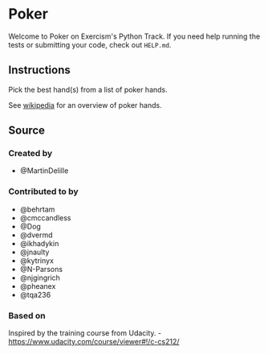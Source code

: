 # Poker

Welcome to Poker on Exercism's Python Track.
If you need help running the tests or submitting your code, check out `HELP.md`.

## Instructions

Pick the best hand(s) from a list of poker hands.

See [wikipedia](https://en.wikipedia.org/wiki/List_of_poker_hands) for an
overview of poker hands.

## Source

### Created by

- @MartinDelille

### Contributed to by

- @behrtam
- @cmccandless
- @Dog
- @dvermd
- @ikhadykin
- @jnaulty
- @kytrinyx
- @N-Parsons
- @njgingrich
- @pheanex
- @tqa236

### Based on

Inspired by the training course from Udacity. - https://www.udacity.com/course/viewer#!/c-cs212/